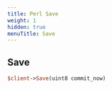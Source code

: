 ```yaml
---
title: Perl Save
weight: 1
hidden: true
menuTitle: Save
---
```

## Save
```perl
$client->Save(uint8 commit_now)
```